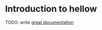 # Introduction to hellow

TODO: write [great documentation](http://jacobian.org/writing/what-to-write/)

